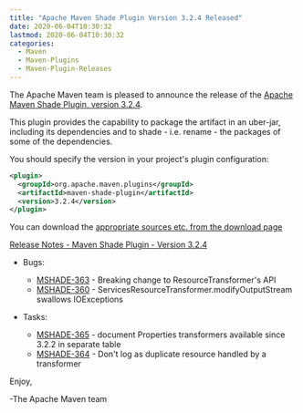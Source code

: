 ```yaml
---
title: "Apache Maven Shade Plugin Version 3.2.4 Released"
date: 2020-06-04T10:30:32
lastmod: 2020-06-04T10:30:32
categories:
  - Maven
  - Maven-Plugins
  - Maven-Plugin-Releases
---
```

The Apache Maven team is pleased to announce the release of the [Apache
Maven Shade Plugin, version 3.2.4](https://maven.apache.org/plugins/maven-shade-plugin/).

This plugin provides the capability to package the artifact in an uber-jar,
including its dependencies and to shade - i.e. rename - the packages of some of
the dependencies.

You should specify the version in your project's plugin configuration:

```xml
<plugin>
  <groupId>org.apache.maven.plugins</groupId>
  <artifactId>maven-shade-plugin</artifactId>
  <version>3.2.4</version>
</plugin>
```

You can download the [appropriate sources etc. from the download page][download-page]

<!-- more -->

 
[Release Notes - Maven Shade Plugin - Version 3.2.4](https://issues.apache.org/jira/secure/ReleaseNote.jspa?projectId=12317921&version=12346981)


* Bugs:

  * [MSHADE-363](https://issues.apache.org/jira/browse/MSHADE-363) - Breaking change to ResourceTransformer's API
  * [MSHADE-360](https://issues.apache.org/jira/browse/MSHADE-360) - ServicesResourceTransformer.modifyOutputStream swallows IOExceptions

* Tasks:

  * [MSHADE-365](https://issues.apache.org/jira/browse/MSHADE-365) - document Properties transformers available since 3.2.2 in separate table
  * [MSHADE-364](https://issues.apache.org/jira/browse/MSHADE-364) - Don't log as duplicate resource handled by a transformer


Enjoy,

-The Apache Maven team

[download-page]: https://maven.apache.org/shared/maven-archiver/download.cgi
